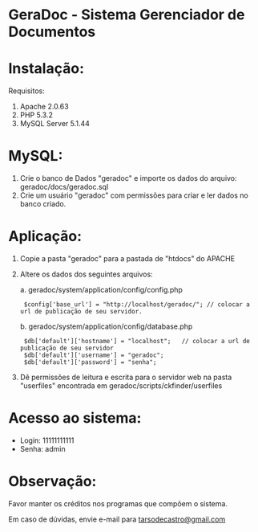 GeraDoc - Sistema Gerenciador de Documentos
===========================================

Instalação:
===================================

Requisitos:

1. Apache 2.0.63
2. PHP 5.3.2
3. MySQL Server 5.1.44


MySQL:
===================================

1. Crie o banco de Dados "geradoc" e importe os dados do arquivo: geradoc/docs/geradoc.sql
2. Crie um usuário "geradoc" com permissões para criar e ler dados no banco criado.


Aplicação:
===================================

1. Copie a pasta "geradoc" para a pastada de "htdocs" do APACHE

2. Altere os dados dos seguintes arquivos:

	a. geradoc/system/application/config/config.php
	
		$config['base_url']	= "http://localhost/geradoc/"; // colocar a url de publicação de seu servidor.

	b. geradoc/system/application/config/database.php

		$db['default']['hostname'] = "localhost"; 	// colocar a url de publicação de seu servidor
		$db['default']['username'] = "geradoc";		
		$db['default']['password'] = "senha";
	
3. Dê permissões de leitura e escrita para o servidor web na pasta "userfiles" encontrada em geradoc/scripts/ckfinder/userfiles


Acesso ao sistema:
===================================

* Login: 11111111111  
* Senha: admin  


Observação:
===================================

Favor manter os créditos nos programas que compõem o sistema.

Em caso de dúvidas, envie e-mail para tarsodecastro@gmail.com


